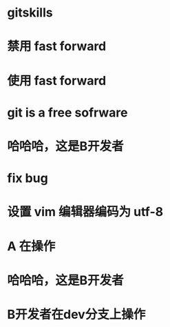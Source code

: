 # gitskills
# 禁用 fast forward
# 使用 fast forward
# git is a free sofrware
# 哈哈哈，这是B开发者
# fix bug
# 设置 vim 编辑器编码为 utf-8
# A 在操作
# 哈哈哈，这是B开发者
# B开发者在dev分支上操作
